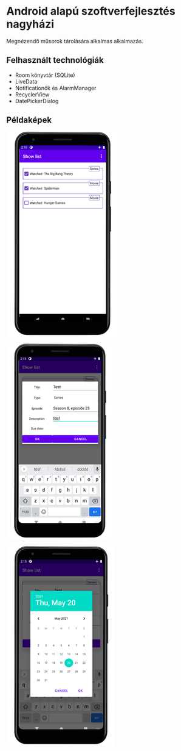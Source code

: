 # Android alapú szoftverfejlesztés nagyházi

Megnézendő műsorok tárolására alkalmas alkalmazás.

## Felhasznált technológiák

 - Room könyvtár (SQLite)
 - LiveData
 - Notificationök és AlarmManager
 - RecyclerView
 - DatePickerDialog

## Példaképek

![](images/image1.png)

![](images/image2.png)

![](images/image3.png)